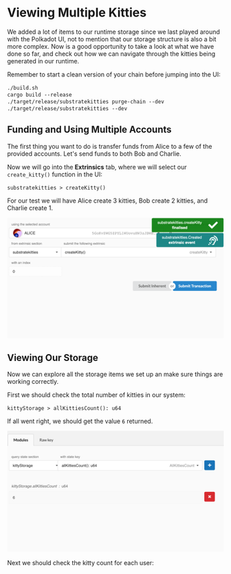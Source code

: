 Viewing Multiple Kitties
===

We added a lot of items to our runtime storage since we last played around with the Polkadot UI, not to mention that our storage structure is also a bit more complex. Now is a good opportunity to take a look at what we have done so far, and check out how we can navigate through the kitties being generated in our runtime.

Remember to start a clean version of your chain before jumping into the UI:

```
./build.sh
cargo build --release
./target/release/substratekitties purge-chain --dev
./target/release/substratekitties --dev
```

## Funding and Using Multiple Accounts

The first thing you want to do is transfer funds from Alice to a few of the provided accounts. Let's send funds to both Bob and Charlie.

Now we will go into the **Extrinsics** tab, where we will select our `create_kitty()` function in the UI:

```
substratekitties > createKitty()
```

For our test we will have Alice create 3 kitties, Bob create 2 kitties, and Charlie create 1.

![An image of Alice creating a Kitty](./assets/alice-creates-kitty.png)

## Viewing Our Storage

Now we can explore all the storage items we set up an make sure things are working correctly.

First we should check the total number of kitties in our system:

```
kittyStorage > allKittiesCount(): u64
```

If all went right, we should get the value `6` returned.

![An image of AllKittiesCount](./assets/all-kitties-count.png)

Next we should check the kitty count for each user:
